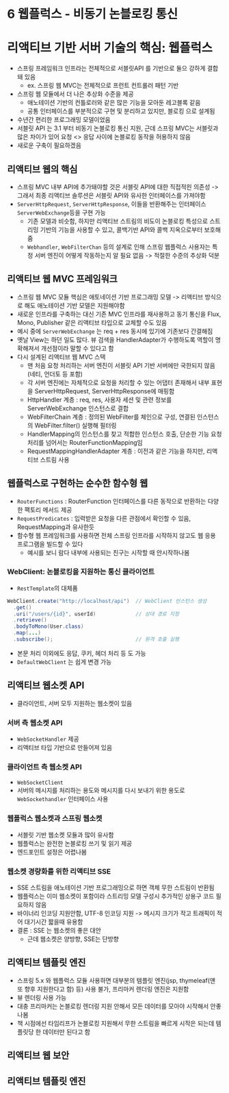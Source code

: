 # 6 웹플럭스 - 비동기 논블로킹 통신

# 리액티브 기반 서버 기술의 핵심: 웹플럭스

- 스프링 프레임워크 인프라는 전체적으로 서블릿API 를 기반으로 둘으 강하게 결합돼 있음
  - ex. 스프링 웹 MVC는 전체적으로 프런트 컨트롤러 패턴 기반
- 스프링 웹 모듈에서 더 나은 추상화 수준을 제공
  - 애노테이션 기반의 컨틀로러와 같은 많은 기능을 모아둔 레고블록 같음
  - 공통 인터페이스를 부분적으로 구현 및 분리하고 있지만, 블로킹 으로 설계됨
- 수년간 편리한 프로그래밍 모델이었음
- 서블릿 API 는 3.1 부터 비동기 논블로킹 통신 지원, 근데 스프링 MVC는 서블릿과 많은 차이가 있어 요청 <> 응답 사이에 논블로킹 동작을 허용하지 않음
- 새로운 구축이 필요하겠음

## 리액티브 웹의 핵심
- 스프링 MVC 내부 API에 추가돼야할 것은 서블릿 API에 대한 직접적읜 의존성 -> 그래서 최종 리액티브 솔루션은 서블릿 API와 유사한 인터페이스를 가져야함
- `ServerHttpRequest`, `ServerHttpResponse`, 이들을 반환해주는 인터페이스 `ServerWebExchange`등을 구현 가능
  - 기존 모델과 비슷함, 하지만 리액티브 스트림의 비도이 논블로킹 특성으로 스트리밍 기반의 기능을 사용할 수 있고, 콜백기반 API와 콜백 지옥으로부터 보호해줌 
  - `Webhandler`, `WebFilterChan` 등의 설계로 인해 스프링 웹플럭스 사용자는 특정 서버 엔진이 어떻게 작동하는지 알 필요 없음 -> 적절한 수준의 추상화 덕분

## 리액티브 웹 MVC 프레임워크
- 스프링 웹 MVC 모듈 핵심은 애토네이션 기반 프로그래밍 모델 -> 리액티브 방식으로 해도 애노테이션 기반 모델은 지원해야함
- 새로운 인프라를 구축하는 대신 기존 MVC 인프라를 재사용하고 동기 통신을 Flux, Mono, Publisher 같은 리액티브 타입으로 교체할 수도 있음
- 예시 중에 `ServerWebExchange` 는 req + res 동시에 있기에 기존보다 간결해짐
- 옛날 View는 하던 일도 많다. 뷰 검색을 HandlerAdapter가 수행하도록 역할이 명확해져서 개선점이라 말할 수 있다고 함
- 다시 설계된 리액티브 웹 MVC 스택
  - 맨 처음 요청 처리하는 서버 엔진이 서블릿 API 기반 서버에만 국한되지 않음(네티, 언더토 등 포함)
  - 각 서버 엔진에는 자체적으로 요청을 처리할 수 있는 어댑터 존재해서 내부 표현을 ServerHttpRequest, ServerHttpResponse에 매핑함
  - HttpHandler 계층 : req, res, 사용자 세션 및 관련 정보를 ServerWebExchange 인스턴스로 결합
  - WebFilterChain 계층 : 정의된 WebFilter를 체인으로 구성, 연결된 인스턴스의 WebFilter.filter() 실행해 필터링
  - HandlerMapping의 인스턴스를 찾고 적합한 인스턴스 호출, 단순한 기능 요청 처리를 넘어서는 RouterFunctionMapping임
  - RequestMappingHandlerAdapter 계층 : 이전과 같은 기능을 하지만, 리액티브 스트림 사용

## 웹플럭스로 구현하는 순수한 함수형 웹
- `RouterFunctions` : RouterFunction 인터페이스를 다른 동작으로 반환하는 다양한 팩토리 메서드 제공
- `RequestPredicates` : 입력받은 요청을 다른 관점에서 확인할 수 있음, RequestMapping과 유사한듯
- 함수형 웹 프레임워크를 사용하면 전체 스프링 인프라를 시작하지 않고도 웹 응용 프로그램을 빌드할 수 있다
  - 예시를 보니 람다 내부에 사용되는 친구는 시작할 때 안시작하나봄 

### WebClient: 논블로킹을 지원하는 통신 클라이언트
- `RestTemplate`의 대체품
```java
WebClient.create("http://localhost/api")  // WebClient 인스턴스 생성
  .get()
  .uri("/users/{id}", userId)             // 상대 경로 지정
  .retrieve()
  .bodyToMono(User.class)
  .map(...)
  .subscribe();                           // 원격 호출 실행
```
- 본문 처리 이외에도 응답, 쿠키, 헤더 처리 등 도 가능
- `DefaultWebClient` 는 쉽게 변경 가능

## 리액티브 웹소켓 API
- 클라이언트, 서버 모두 지원하는 웹소켓이 있음
### 서버 측 웹소켓 API
- `WebSocketHandler` 제공
- 리액티브 타입 기반으로 만들어져 있음
### 클라이언트 측 웹소켓 API
- `WebSocketClient`
- 서버의 메시지를 처리하는 용도와 메시지를 다시 보내기 위한 용도로 `WebSockethandler` 인터페이스 사용
### 웹플럭스 웹소켓과 스프링 웹소켓
- 서블릿 기반 웹소켓 모듈과 많이 유사함
- 웹플럭스는 완전한 논블로킹 쓰기 및 읽기 제공
- 엔드포인트 설정은 어렵나봄

### 웹소켓 경량화를 위한 리액티브 SSE
- SSE 스트림을 애노테이션 기반 프로그래밍으로 하면 객체 무한 스트림이 반환됨
- 웹플럭스는 이미 웹소켓이 포함이라 스트리밍 모델 구성시 추가적인 상용구 코드 필요하지 않음
- 바이너리 인코딩 지원안함, UTF-8 인코딩 지원 -> 메시지 크기가 작고 트래픽이 적어 대기시간 짧을때 유용함
- 결론 : SSE 는 웹소켓의 좋은 대안
  - 근데 웹소켓은 양방향, SSE는 단방향
## 리액티브 템플릿 엔진
- 스프링 5.x 와 웹플럭스 모듈 사용하면 대부분의 템플릿 엔진(jsp, thymeleaf(얜 또 향후 지원한다고 함) 등) 사용 불가, 프리마커 렌더링 엔진은 지원함
- 뷰 렌더링 사용 가능
- 대충 프리마커는 논블로킹 렌더링 지원 안해서 모든 데이터를 모아야 시작해서 안좋나봄
- 책 시점에선 타임리프가 논블로킹 지원해서 무한 스트림을 빠르게 시작은 되는데 템플릿당 한 데이터만 된다고 함

## 리액티브 웹 보안


## 리액티브 템플릿 엔진
